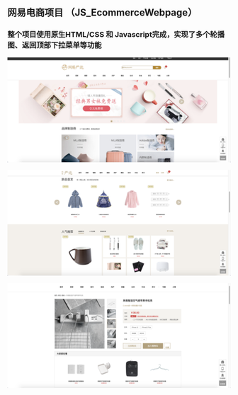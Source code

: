 ## 网易电商项目 （JS_EcommerceWebpage）
### 整个项目使用原生HTML/CSS 和 Javascript完成，实现了多个轮播图、返回顶部下拉菜单等功能

![image]( https://github.com/jianghao-py/Native-Javascript-Demos/blob/main/%E6%88%AA%E5%B1%8F2021-11-19%20%E4%B8%8B%E5%8D%889.06.19.png)

![image]( https://github.com/jianghao-py/Native-Javascript-Demos/blob/main/%E6%88%AA%E5%B1%8F2021-11-19%20%E4%B8%8B%E5%8D%889.06.28.png)

![image]( https://github.com/jianghao-py/Native-Javascript-Demos/blob/main/%E6%88%AA%E5%B1%8F2021-11-19%20%E4%B8%8B%E5%8D%889.06.57.png)
